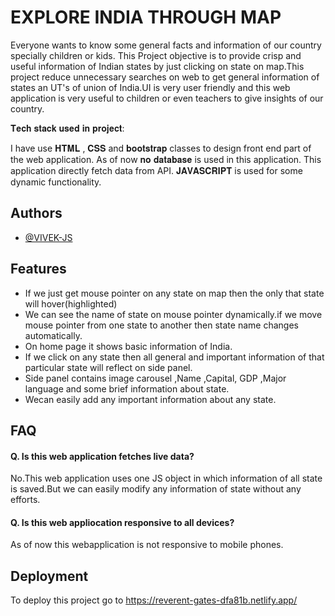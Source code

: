 # EXPLORE INDIA THROUGH MAP

 Everyone wants to know some general facts and information of our country specially children or kids. This Project objective is to provide crisp and useful information of Indian states by just clicking on state on map.This project reduce unnecessary searches on web to get general information of states an UT's of union of India.UI is very user friendly and this web application is very useful to children or even teachers to give insights of our country.

𝐓𝐞𝐜𝐡 𝐬𝐭𝐚𝐜𝐤 𝐮𝐬𝐞𝐝 𝐢𝐧 𝐩𝐫𝐨𝐣𝐞𝐜𝐭:
  
   I have use 𝐇𝐓𝐌𝐋 , 𝐂𝐒𝐒 and 𝐛𝐨𝐨𝐭𝐬𝐭𝐫𝐚𝐩 classes to design front end part of the web application. As of now 𝐧𝐨 𝐝𝐚𝐭𝐚𝐛𝐚𝐬𝐞 is used in this application. This application directly fetch data from API. 𝐉𝐀𝐕𝐀𝐒𝐂𝐑𝐈𝐏𝐓 is used for some dynamic functionality.

## Authors

- [@VIVEK-JS](https://github.com/VIVEK-JS)

  
## Features

-  If we just get mouse pointer on any state on map then the only that state will hover(highlighted)
- We can see the name of state on mouse pointer dynamically.if we move mouse pointer from one state to another then state name changes automatically.
- On home page it shows basic information of India.
- If we click on any state then all general and important information of that particular state will reflect on side panel.
- Side panel contains image carousel ,Name ,Capital, GDP ,Major language and some brief information about state.
- Wecan easily add any important information about any state.
  
## FAQ

#### Q. Is this web application fetches live data?

No.This web application uses one JS object in which information of all state is saved.But we can easily modify any information of state without any efforts.

#### Q. Is this web appliocation responsive to all devices?

As of now this webapplication is not responsive to mobile phones.


## Deployment

To deploy this project go to 
https://reverent-gates-dfa81b.netlify.app/





  
